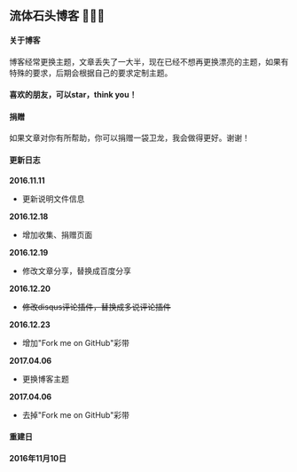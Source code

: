 流体石头博客 🤘🤘🤘
------------------
#### 关于博客  
            
博客经常更换主题，文章丢失了一大半，现在已经不想再更换漂亮的主题，如果有特殊的要求，后期会根据自己的要求定制主题。

#### 喜欢的朋友，可以star，think you！

#### 捐赠

如果文章对你有所帮助，你可以捐赠一袋卫龙，我会做得更好。谢谢！

#### 更新日志
**2016.11.11**
* 更新说明文件信息

**2016.12.18**
* 增加收集、捐赠页面

**2016.12.19**
* 修改文章分享，替换成百度分享

**2016.12.20**
* <del>修改disqus评论插件，替换成多说评论插件</del>

**2016.12.23**
* 增加"Fork me on GitHub"彩带

**2017.04.06**
* 更换博客主题

**2017.04.06**
* 去掉"Fork me on GitHub"彩带

#### 重建日         

**2016年11月10日**
